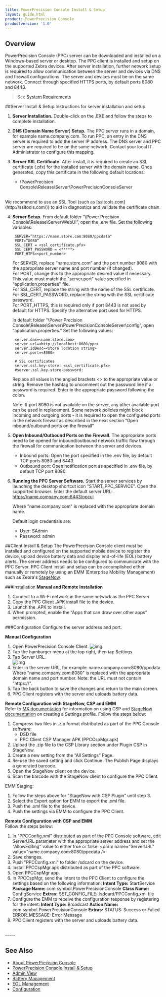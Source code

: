 ```yaml
---
title: PowerPrecision Console Install & Setup
layout: guide.html
product: PowerPrecision Console
productversion: '1.0'
---
```

## Overview

PowerPrecision Console (PPC) server can be downloaded and installed on a Windows-based server or desktop. The PPC client is installed and setup on the supported Zebra devices. After server installation, further network setup is required to allow communication between the server and devices via DNS and firewall configurations. The server and devices must be on the same network. Connect through specified HTTPS ports, by default ports 8080 and 8443.

> See [System Requirements](../about/#systemrequirements)

##Server Install & Setup
Instructions for server installation and setup:

1. **Server Installation.** Double-click on the .EXE and follow the steps to complete installation.

2. **DNS (Domain Name Server) Setup.** The PPC server runs in a domain, for example name.company.com.  To run PPC, an entry in the DNS server is required to add the server IP address.  The DNS server and PPC server are required to be on the same network.  Contact your local IT Administrator to configure this mapping. 

3. **Server SSL Certificate.** After install, it is required to create an SSL certificate (.pfx) for the installed server with the domain name. Once generated, copy this certificate in the following default locations: 
	* \PowerPrecision Console\Release\Server\PowerPrecisionConsoleServer 
<br>
We recommend to use an SSL Tool (such as [ssltools.com](http://ssltools.com/)) to aid in diagnostics and validate the certificate chain.

4. **Server Setup.** From default folder “\Power Precision Console\Release\Server\WebUI”, open the .env file.  Set the following variables: 

		SERVER=”https://name.store.com:8080/ppcdata" 
		PORT=”8080”
		SSL_CERT = <ssl_certificate.pfx>
		SSL_CERT_PASSWORD = <*****>
		PORT_HTPS=<port_number> 

	For SERVER, replace “name.store.com” and the port number 8080 with the appropriate server name and port number (if changed). <br>
	For PORT, change this to the appropriate desired value if necessary. This value must match the "server.port" value specified in "application.properties" file.<br>
	For SSL_CERT, replace the string with the name of the SSL certificate.<br>
	For SSL_CERT_PASSWORD, replace the string with the SSL certificate password.<br>
	For PORT_HTTPS, this is required only if port 8443 is not used by default for HTTPS. Specify the alternative port used for HTTPS.

	In default folder “\Power Precision Console\Release\Server\PowerPrecisionConsoleServer\config”, open “application.properties.”  Set the following values:  

		server.dns=<name.store.com> 
		server.url=<http://localhost:8080/ppc>
		server.idDesc=<store location string> 
		server.port=<8080> 

		# SSL certificates 
		server.ssl.key-store: <ssl_certificate.pfx>  
		#server.ssl.key-store-password: 

	Replace all values in the angled brackets <> to the appropriate value or string.  Remove the hashtag to uncomment out the password line if a password is required.  Enter in the appropriate password following the colon.

	Note: If port 8080 is not available on the server, any other available port can be used in replacement.  Some network policies might block incoming and outgoing ports - it is required to open the configured ports in the network firewall as described in the next section “Open inbound/outbound ports on the firewall” 

5. **Open Inbound/Outbound Ports on the Firewall.** The appropriate ports need to be opened for inbound/outbound network traffic flow through the firewall for communication between the server and devices.   

	* Inbound ports: Open the port specified in the .env file, by default TCP ports 8080 and 8443. 
	* Outbound port: Open notification port as specified in .env file, by default TCP port 8080.

6. **Running the PPC Server Software.** Start the server services by launching the desktop shortcut icon "START_PPC_SERVICE". Open the supported browser. Enter the default server URL: https://name.company.com:8443/ppcui  

	Where "name.company.com" is replaced with the appropriate domain name.

	Default login credentials are: 

	* User: SAdmin 
	* Password: admin 

##Client Install & Setup
The PowerPrecision Console client must be installed and configured on the supported mobile device to register the device, upload device battery data and display end-of-life (EOL) battery alerts. The server address needs to be configured to communicate with the PPC Server. PPC Client install and setup can be accomplished either manually or remotely by using an EMM (Enterprise Mobility Management) such as Zebra's [StageNow](/stagenow/latest/about).

###Installation
**Manual and Remote Installation**
1. Connect to a Wi-Fi network in the same network as the PPC Server.
2. Copy the PPC Client .APK install file to the device.
3. Launch the .APK to install. 
4. When prompted, enable the “Apps that can draw over other apps” permission. 

###Configuration
Configure the server address and port.

**Manual Configuration** 
1. Open PowerPrecision Console Client.
![img](client_launch.png)
2. Tap the hamburger menu at the top right, then tap Settings. 
3. Tap Server URL.  
![img](serverURL.png)
4. Enter in the server URL, for example: name.company.com:8080/ppcdata
Where "name.company.com:8080" is replaced with the appropriate domain name and port number.
Note: the URL must not contain "https://".
5. Tap the back button to save the changes and return to the main screen.
6. PPC Client registers with the server and uploads battery data.

**Remote Configuration with StageNow, CSP and EMM**
<br>
Refer to [MX documentation](../../../mx/overview) for information on using CSP and [StageNow documentation](../stagenow/latest/settingconfig/) on creating a Settings profile. Follow the steps below:
1. Compress two files in .zip format distributed as part of the PPC Console software: 
	* DSD file 
	* PPC Client CSP Manager APK (PPCCspMgr.apk)
2. Upload the .zip file to the CSP Library section under Plugin CSP in StageNow.
3. Create a new setting from the “All Settings” Page.
4. Re-use the saved setting and click Continue. The Publish Page displays a generated barcode.
5. Open the StageNow client on the device.
6. Scan the barcode with the StageNow client to configure the PPC Client.

EMM Staging:
1. Follow the steps above for "StageNow with CSP Plugin" until step 3.
2. Select the Export option for EMM to export the .xml file.
3. Push the .xml file to the device.
4. Push the settings via EMM to configure the PPC Client.

**Remote Configuration with CSP and EMM** 
<br>
Follow the steps below:
1. In "PPCConfig.xml" distributed as part of the PPC Console software, edit ServerURL parameter with the appropriate server address and set the "AllowEditing" value to either true or false:
	<parm name="ServerURL" value="name.company.com:8080/ppcdata  />
	<parm name="AllowEditing" value="false">
2. Save changes.
3. Push "PPCConfig.xml" to folder /sdcard on the device.
4. Install PPCCspMgr.apk distributed as part of the PPC software.
5. Open PPCCspMgr app.
6. In PPCCspMgr, send the intent to the PPC Client to configure the settings based on the following information:
		**Intent Type:** StartService 
		**Package Name:** com.symbol.PowerPrecisionConsole
		**Class Name:** ConfigService
		**Extras:** SET_CONFIG_FILE: /sdcard/PPCConfig.xml file
7. Configure the EMM to receive the configuration response by registering for the intent:
		**Intent Type:** Broadcast 
		**Action Name:** com.symbol.PowerPrecisionConsole
		**Extras:**
		STATUS: Success or Failed
		ERROR_MESSAGE: Error Message
8. PPC Client registers with the server and uploads battery data.

<br>
-----

## See Also

* [About PowerPrecision Console](../about)
* [PowerPrecision Console Install & Setup](../setup)
* [Admin View](../admin)
* [Battery Management](../mgmt)
* [EOL Management](../eol)
* [Configuration](../config)
